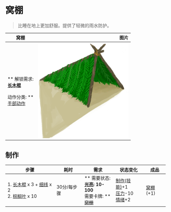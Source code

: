 # 窝棚  
> 比睡在地上更加舒服。提供了轻微的雨水防护。  
  
  窝棚  |   图片   
 ----  |  ----:   
 ** 解锁需求: **<br>[长木棍](StickLong.md)<br><br>** 动作分类: **<br>[手部动作](HandAction.md)  |  <img decoding="async" src="Sprite/Shelter.png" href="a.md" style="max-width:300px;max-height:300px;">   
  
## 制作  
步骤  |  耗时  |  需求  |  状态变化  |  成品  
----  |  ----  |  ----  |  ----  |  ----  
1. [长木棍](StickLong.md) x 3 + [细线](CordFiber.md) x 2<br>2. [棕榈叶](PalmFronds.md) x 10  |  30分/每步骤  |  ** 需要状态: **<br>[光亮](Light.md): 10-100<br>** 需要卡牌: **<br>~~[窝棚](Shelter.md)~~  |  [制作(技能)](Skill_Crafting.md)+1<br>[压力](Stress.md)-10<br>[情绪](Morale.md)+2  |  [窝棚](Shelter.md)(+1)  


<script>document.title="窝棚 - 卡牌生存百科 Card Survival Wiki";</script>
